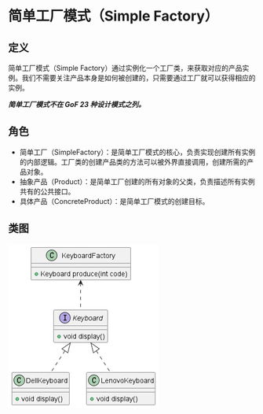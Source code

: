 # 简单工厂模式（Simple Factory）

## 定义

简单工厂模式（Simple Factory）通过实例化一个工厂类，来获取对应的产品实例。我们不需要关注产品本身是如何被创建的，只需要通过工厂就可以获得相应的实例。

***简单工厂模式不在 GoF 23 种设计模式之列。***

## 角色

- 简单工厂（SimpleFactory）：是简单工厂模式的核心，负责实现创建所有实例的内部逻辑。工厂类的创建产品类的方法可以被外界直接调用，创建所需的产品对象。
- 抽象产品（Product）：是简单工厂创建的所有对象的父类，负责描述所有实例共有的公共接口。
- 具体产品（ConcreteProduct）：是简单工厂模式的创建目标。

## 类图

![简单工厂模式（Simple Factory）](src/main/resources/static/diagram.png '简单工厂模式（Simple Factory）')
